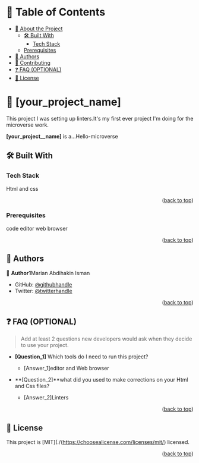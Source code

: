 <a name="readme-top"></a>

# 📗 Table of Contents

- [📖 About the Project](#about-project)
  - [🛠 Built With](#built-with)
    - [Tech Stack](#tech-stack)
  - [Prerequisites](#prerequisites)
- [👥 Authors](#authors)
- [🤝 Contributing](#contributing)
- [❓ FAQ (OPTIONAL)](#faq)
- [📝 License](#license)

# 📖 [your_project_name] <a name="about-project"></a>

This project I was setting up linters.It's my first ever project I'm doing for the microverse work.

**[your_project__name]** is a...Hello-microverse

## 🛠 Built With <a name="built-with"></a>

### Tech Stack <a name="tech-stack"></a>

Html and css

<p align="right">(<a href="#readme-top">back to top</a>)</p>

### Prerequisites

code editor
web browser

<p align="right">(<a href="#readme-top">back to top</a>)</p>

## 👥 Authors <a name="authors"></a>

👤 **Author1**Marian Abdihakin Isman

- GitHub: [@githubhandle](https://github.com/MariamOsman)
- Twitter: [@twitterhandle](https://twitter.com/@marianloveee)

<p align="right">(<a href="#readme-top">back to top</a>)</p>

<!-- FAQ (optional) -->

## ❓ FAQ (OPTIONAL) <a name="faq"></a>

> Add at least 2 questions new developers would ask when they decide to use your project.

- **[Question_1]** Which tools do I need to run this project?

  - [Answer_1]editor and Web browser

- **[Question_2]**what did you used to make corrections on your Html and Css files?

  - [Answer_2]Linters

<p align="right">(<a href="#readme-top">back to top</a>)</p>

## 📝 License <a name="license"></a>

This project is [MIT](./(https://choosealicense.com/licenses/mit/) licensed.

<p align="right">(<a href="#readme-top">back to top</a>)</p>
